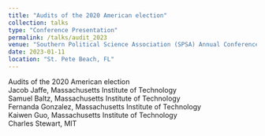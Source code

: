 ```yaml
---
title: "Audits of the 2020 American election"
collection: talks
type: "Conference Presentation"
permalink: /talks/audit_2023
venue: "Southern Political Science Association (SPSA) Annual Conference"
date: 2023-01-11
location: "St. Pete Beach, FL"
---
```


Audits of the 2020 American election<br>
Jacob Jaffe, Massachusetts Institute of Technology<br>
Samuel Baltz, Massachusetts Institute of Technology<br>
Fernanda Gonzalez, Massachusetts Institute of Technology<br>
Kaiwen Guo, Massachusetts Institute of Technology<br>
Charles Stewart, MIT<br>
